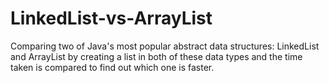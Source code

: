 # LinkedList-vs-ArrayList
Comparing two of Java's most popular abstract data structures: LinkedList and ArrayList by creating a list in both of these data types and the time taken is compared to find out which one is faster. 

